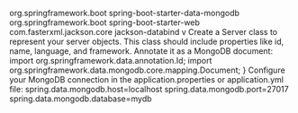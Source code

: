 org.springframework.boot spring-boot-starter-data-mongodb org.springframework.boot spring-boot-starter-web com.fasterxml.jackson.core jackson-databind v
Create a Server class to represent your server objects. This class should include properties like id, name, language, and framework. Annotate it as a MongoDB document: import org.springframework.data.annotation.Id; import org.springframework.data.mongodb.core.mapping.Document;
} Configure your MongoDB connection in the application.properties or application.yml file: spring.data.mongodb.host=localhost spring.data.mongodb.port=27017 spring.data.mongodb.database=mydb
